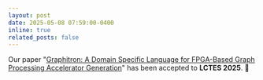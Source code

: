 ```yaml
---
layout: post
date: 2025-05-08 07:59:00-0400
inline: true
related_posts: false
---
```


Our paper "[Graphitron: A Domain Specific Language for FPGA-Based Graph Processing Accelerator Generation](https://soldierchen.github.io/publications/)" has been accepted to **LCTES 2025**. :tada: 